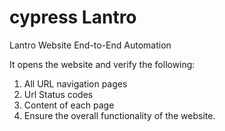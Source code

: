 # cypress Lantro
 Lantro Website End-to-End Automation

 It opens the website and verify the following:
 1. All URL navigation pages
 2. Url Status codes
 3. Content of each page
 4. Ensure the overall functionality of the website. 

 